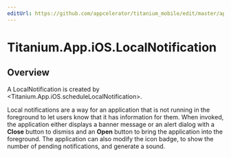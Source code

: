 ```yaml
---
editUrl: https://github.com/appcelerator/titanium_mobile/edit/master/apidoc/Titanium/App/iOS/LocalNotification.yml
---
```

# Titanium.App.iOS.LocalNotification

<TypeHeader/>

## Overview

A LocalNotification is created by <Titanium.App.iOS.scheduleLocalNotification>.  

Local notifications are a way for an application that is not running in the foreground to let
users know that it has information for them. When invoked, the application either displays a
banner message or an alert dialog with a **Close** button to dismiss and an **Open** button to bring the application
into the foreground. The application can also modify the icon badge, to show the
number of pending notifications, and generate a sound.

<ApiDocs/>

